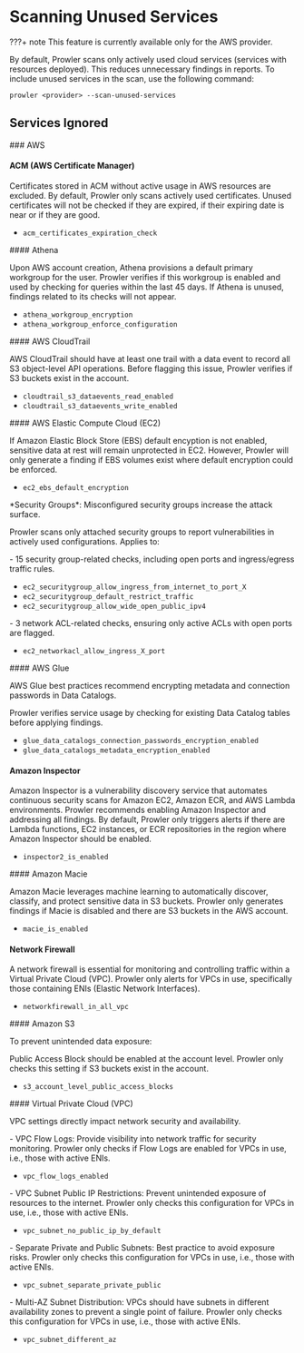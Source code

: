 # Scanning Unused Services

???+ note
    This feature is currently available only for the AWS provider.

By default, Prowler scans only actively used cloud services (services with resources deployed). This reduces unnecessary findings in reports. To include unused services in the scan, use the following command:

```console
prowler <provider> --scan-unused-services
```

## Services Ignored

### AWS

#### ACM (AWS Certificate Manager)

Certificates stored in ACM without active usage in AWS resources are excluded. By default, Prowler only scans actively used certificates. Unused certificates will not be checked if they are expired, if their expiring date is near or if they are good.

- `acm_certificates_expiration_check`

#### Athena

Upon AWS account creation, Athena provisions a default primary workgroup for the user. Prowler verifies if this workgroup is enabled and used by checking for queries within the last 45 days. If Athena is unused, findings related to its checks will not appear.

- `athena_workgroup_encryption`
- `athena_workgroup_enforce_configuration`

#### AWS CloudTrail

AWS CloudTrail should have at least one trail with a data event to record all S3 object-level API operations. Before flagging this issue, Prowler verifies if S3 buckets exist in the account.

- `cloudtrail_s3_dataevents_read_enabled`
- `cloudtrail_s3_dataevents_write_enabled`

#### AWS Elastic Compute Cloud (EC2)

If Amazon Elastic Block Store (EBS) default encyption is not enabled, sensitive data at rest will remain unprotected in EC2. However, Prowler will only generate a finding if EBS volumes exist where default encryption could be enforced.

- `ec2_ebs_default_encryption`

\*Security Groups\*: Misconfigured security groups increase the attack surface.

Prowler scans only attached security groups to report vulnerabilities in actively used configurations. Applies to:

\- 15 security group-related checks, including open ports and ingress/egress traffic rules.

- `ec2_securitygroup_allow_ingress_from_internet_to_port_X`
- `ec2_securitygroup_default_restrict_traffic`
- `ec2_securitygroup_allow_wide_open_public_ipv4`

\- 3 network ACL-related checks, ensuring only active ACLs with open ports are flagged.

- `ec2_networkacl_allow_ingress_X_port`

#### AWS Glue

AWS Glue best practices recommend encrypting metadata and connection passwords in Data Catalogs.

Prowler verifies service usage by checking for existing Data Catalog tables before applying findings.

- `glue_data_catalogs_connection_passwords_encryption_enabled`
- `glue_data_catalogs_metadata_encryption_enabled`

#### Amazon Inspector

Amazon Inspector is a vulnerability discovery service that automates continuous security scans for Amazon EC2, Amazon ECR, and AWS Lambda environments. Prowler recommends enabling Amazon Inspector and addressing all findings. By default, Prowler only triggers alerts if there are Lambda functions, EC2 instances, or ECR repositories in the region where Amazon Inspector should be enabled.

- `inspector2_is_enabled`

#### Amazon Macie

Amazon Macie leverages machine learning to automatically discover, classify, and protect sensitive data in S3 buckets. Prowler only generates findings if Macie is disabled and there are S3 buckets in the AWS account.

- `macie_is_enabled`

#### Network Firewall

A network firewall is essential for monitoring and controlling traffic within a Virtual Private Cloud (VPC). Prowler only alerts for VPCs in use, specifically those containing ENIs (Elastic Network Interfaces).

- `networkfirewall_in_all_vpc`

#### Amazon S3

To prevent unintended data exposure:

Public Access Block should be enabled at the account level. Prowler only checks this setting if S3 buckets exist in the account.

- `s3_account_level_public_access_blocks`

#### Virtual Private Cloud (VPC)

VPC settings directly impact network security and availability.

\- VPC Flow Logs: Provide visibility into network traffic for security monitoring. Prowler only checks if Flow Logs are enabled for VPCs in use, i.e., those with active ENIs.

- `vpc_flow_logs_enabled`

\- VPC Subnet Public IP Restrictions: Prevent unintended exposure of resources to the internet. Prowler only checks this configuration for VPCs in use, i.e., those with active ENIs.

- `vpc_subnet_no_public_ip_by_default`

\- Separate Private and Public Subnets: Best practice to avoid exposure risks. Prowler only checks this configuration for VPCs in use, i.e., those with active ENIs.

- `vpc_subnet_separate_private_public`

\- Multi-AZ Subnet Distribution: VPCs should have subnets in different availability zones to prevent a single point of failure. Prowler only checks this configuration for VPCs in use, i.e., those with active ENIs.

- `vpc_subnet_different_az`
